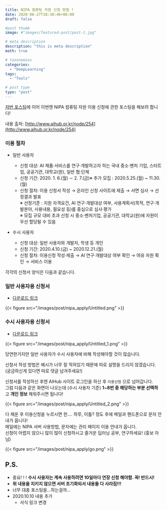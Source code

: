 ```yaml
---
title: NIPA 컴퓨팅 자원 신청 방법 !
date: 2020-06-27T18:30:46+06:00
draft: false

#post thumb
image: #"images/featured-post/post-1.jpg"

# meta description
description: "this is meta description"
math: true

# taxonomies
categories:
  - "DeepLearning"
tags:
  - "Tools"

# post type
type: "post"
---
```


[저번 포스팅](https://jjerry-k.github.io/deeplearning/2020/06/26/nipa_intro/)에 이어 이번엔 NIPA 컴퓨팅 자원 이용 신청에 관한 포스팅을 해보려 합니다!

내용 출처: [http://www.aihub.or.kr/node/254](http://www.aihub.or.kr/node/254)

### 이용 절차

- 일반 사용자 
    - 신청 대상: AI 제품·서비스를 연구·개발하고자 하는 국내 중소·벤처 기업, 스타트업, 공공기관, 대학교(원), 일반 협·단체
    - 신청 기간: 2020. 1. 6.(월) ∼ 2. 7.(금)※ 추가 모집 : 2020.5.25.(월) ~ 11.30.(월)
    - 신청 절차: 이용 신청서 작성 → 온라인 신청 사이트에 제출 → 서면 심사 → 선정결과 발표  
		※ 선정기준 : 지원 자격요건, AI 연구‧개발대상 여부, 사용계획서(목적, 연구‧개발분야, 사용내용, 필요성 등)를 중심으로 심사‧평가  
		※ 모집 규모 대비 초과 신청 시 중소·벤처기업, 공공기관, 대학교(원)에 자원이 우선 할당될 수 있음

- 수시 사용자 
	- 신청 대상: 일반 사용자와 개발자, 학생 등 개인
	- 신청 기간: 2020.4.10.(금) ~ 2020.12.21.(월)
	- 신청 절차: 이용신청 작성‧제출 → AI 연구‧개발대상 여부 확인 → 여유 자원 확인 → 서비스 이용


각각의 신청서 양식은 다음과 같습니다. 

### 일반 사용자용 신청서

- [다운로드 링크](https://aihub.or.kr/sites/default/files/hwp/nomal.hwp)

{{< figure src="/images/post/nipa_apply/Untitled.png" >}}

### 수시 사용자용 신청서

- [다운로드 링크](https://aihub.or.kr/sites/default/files/hwp/always.hwp)

{{< figure src="/images/post/nipa_apply/Untitled_1.png" >}}

당연한거지만 일반 사용자가 수시 사용자에 비해 작성해야할 것이 많습니다.  

신청서 작성 방법은 예시가 너무 잘 적혀있기 때문에 따로 설명을 드리지 않겠습니다. (궁금하신게 있다면 따로 댓글 남겨주세요!)

신청서를 작성하신 후엔 AIHub 사이트 로그인을 하신 후 `이용신청` 으로 넘어갑니다.  
그럼 다음과 같은 화면이 나오는데 (수시 사용자 기준) **1~8번 중 해당하는 부분 선택하**고 **개인 정보** 채워주시면 됩니다!  

{{< figure src="/images/post/nipa_apply/Untitled_2.png" >}}

다 채운 후 이용신청을 누르시면 한.... 하루, 이틀? 정도 후에 메일과 핸드폰으로 문자 안내가 옵니다!  
메일에는 NIPA 서버 사용방법, 문자에는 관리 페이지 이용 안내가 옵니다.   
신청이 어렵지 않으니 많이 많이 신청하시고 즐거운 딥러닝 공부, 연구하세요! (홍보 아님)

{{< figure src="/images/post/nipa_apply/go.png" >}}

## P.S.
- 중요! ! ! **수시 사용자는 계속 사용하려면 10일마다 연장 신청 해야함. 꼭! 반드시!**
- **위 내용을 지키지 않으면 서버 초기화되서 내용들 다 사라짐!!!**
- 너무 대충 포스팅을...하는걸까...
- 2020.10.10 내용 추가
  - 서식 링크 변경